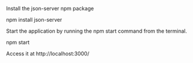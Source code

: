 Install the json-server npm package

npm install json-server

Start the application by running the npm start command from the terminal.

npm start

Access it at http://localhost:3000/
